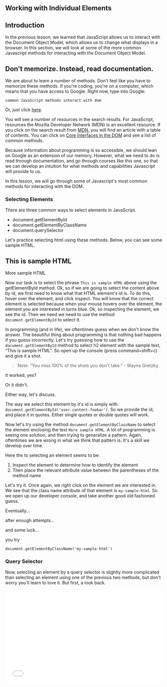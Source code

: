## Working with Individual Elements

## Introduction

In the previous lesson, we learned that JavaScript allows us to interact with the Document Object Model, which allows us to change what displays in a browser.  In this section, we will look at some of the more common Javascript methods for interacting with the Document Object Model.

## Don't memorize. Instead, read documentation.

We are about to learn a number of methods.  Don't feel like you have to memorize these methods.  If you're coding, you're on a computer, which means that you have access to Google.  Right now, type into Google:

  `common JavaScript methods interact with dom`

Or, just click [here](https://www.google.com/webhp?sourceid=chrome-instant&ion=1&espv=2&ie=UTF-8#q=common+javascript+methods+interact+with+dom). 

You will see a number of resources in the search results.  For JavaScript, resources the Mozilla Developer Network (MDN) is an excellent resource.  If you click on the search result from [MDN](https://developer.mozilla.org/en-US/docs/Web/API/Document_Object_Model/Introduction#Core_Interfaces_in_the_DOM), you will find an article with a table of contents.  You can click on [Core Interfaces in the DOM](https://developer.mozilla.org/en-US/docs/Web/API/Document_Object_Model/Introduction#Core_Interfaces_in_the_DOM) and see a list of common methods.  

Because information about programming is so accessible, we should lean on Google as an extension of our memory.  However, what we need to do is read through documentation, and go through courses like this one, so that we can develop an intuition for what methods and capabilities Javascript will provide to us.  

In this lesson, we will go through some of Javascript's most common methods for interacting with the DOM.  

### Selecting Elements

There are three common ways to select elements in JavaScript.

* document.getElementById
* document.getElementByClassName
* document.querySelector

Let's practice selecting html using these methods.  Below, you can see some sample HTML.

<div>
  <div class="hello">
    <h2 id="foobar"> This is sample HTML </h1>
    <p class="my-sample-html"> More sample HTML </h1>
  </div>
</div>

Now our task is to select the phrase `This is sample HTML` above using the getElementById method.  Ok, so if we are going to select the content above by id, we first need to know what that HTML element's id is.  To do this, hover over the element, and click inspect.  You will know that the correct element is selected because when your mouse hovers over the element, the element you are interested in turns blue.  Ok, so inspecting the element, we see the id.  Then we need we need to use the method `document.getElementById` to select it.  

In programming (and in life), we oftentimes guess when we don't know the answer.  The beautiful thing about programming is that nothing bad happens if you guess incorrectly.  Let's try guessing how to use the `document.getElementById` method to select h2 element with the sample text, "This is sample HTML".  So open up the console (press command+shift+c) and give it a shot.  

> Note: "You miss 100% of the shots you don't take."  - Wayne Gretzky

It worked, yes?

Or it didn't.

Either way, let's discuss.

The way we select this element by it's id is simply with `document.getElementById('user-content-foobar')`.  So we provide the id, and place it in quotes.  Either single quotes or double quotes will work.  

Now let's try using the method `document.getElementByClassName` to select the element enclosing the text `More sample HTML`.  A lot of programming is seeing one solution, and then trying to generalize a pattern.  Again, oftentimes we are wrong in what we think that pattern is.  It's a skill we develop over time.

Here the to selecting an element seems to be:
  1. Inspect the element to determine how to identify the element
  2. Then place the relevant attribute value between the parentheses of the method name

Let's try it.  Once again, we right click on the element we are interested in.  We see that the class name attribute of that element is `my-sample-html`.  So we open up our developer console, and take another good old fashioned guess.

Eventually...

after enough attempts...

and some luck...

you try

`document.getElementByClassName('my-sample-html')`

### Query Selector

Now, selecting an element by a query selector is slightly more complicated than selecting an element using one of the previous two methods, but don't worry you'll learn to love it.  But first, a look back.

<iframe height='300' scrolling='no' title='js and the web' src='//codepen.io/flatiron/embed/ggyKpb/?height=300&theme-id=27946&default-tab=css,result&embed-version=2' frameborder='no' allowtransparency='true' allowfullscreen='true' style='width: 100%;'>See the Pen <a href='http://codepen.io/flatiron/pen/ggyKpb/'>js and the web</a> by Jeffrey Katz (<a href='http://codepen.io/flatiron'>@flatiron</a>) on <a href='http://codepen.io'>CodePen</a>.
</iframe>

